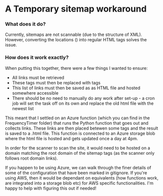 # A Temporary sitemap workaround 

### What does it do?

Currently, sitemaps are not scannable (due to the structure of XML). However, converting the locations (<loc>) into regular HTML <a> tags solves the issue.

### How does it work exactly?

When putting this together, there were a few things I wanted to ensure:

- All <loc> links must be retrieved
- These <loc> tags must then be replaced with <a> tags
- This list of links must then be saved as as HTML file and hosted somewhere accessible
- There should be no need to manually do any work after set-up - a cron job will set the task off on its own and replace the old html file with the newest list

This meant that I settled on an Azure function (which you can find in the FrequencyTimer folder) that runs the Python function that goes out and collects links. These links are then placed betewen some <a> tags and the result is saved to a .html file. This function is connected to an Azure storage blob where the html file is hosted and gets updated once a day at 4pm.

In order for the scanner to scan the site, it would need to be hosted on a domain matching the root domain of the sitemap <loc> tags (as the scanner only follows root domain links).

If you happen to be using Azure, we can walk through the finer details of some of the configuration that have been marked in gitignore. If you're using AWS, then it would be dependant on equivalents (how functions work, are integrated into a storage blob etc) for AWS specific functionalities. I'm happy to help with figuring this out if needed!
